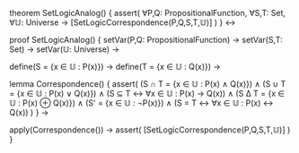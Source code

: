 theorem SetLogicAnalog() {
  assert(
    ∀P,Q: PropositionalFunction,
    ∀S,T: Set,
    ∀𝕌: Universe →
    [SetLogicCorrespondence(P,Q,S,T,𝕌)]
  )
} ↔

proof SetLogicAnalog() {
  setVar(P,Q: PropositionalFunction) →
  setVar(S,T: Set) →
  setVar(𝕌: Universe) →
  
  define(S = {x ∈ 𝕌 : P(x)}) →
  define(T = {x ∈ 𝕌 : Q(x)}) →
  
  lemma Correspondence() {
    assert(
      (S ∩ T = {x ∈ 𝕌 : P(x) ∧ Q(x)}) ∧
      (S ∪ T = {x ∈ 𝕌 : P(x) ∨ Q(x)}) ∧
      (S ⊆ T ↔ ∀x ∈ 𝕌 : P(x) → Q(x)) ∧
      (S ∆ T = {x ∈ 𝕌 : P(x) ⊕ Q(x)}) ∧
      (S' = {x ∈ 𝕌 : ¬P(x)}) ∧
      (S = T ↔ ∀x ∈ 𝕌 : P(x) ↔ Q(x))
    )
  } →
  
  apply(Correspondence()) →
  assert(
    [SetLogicCorrespondence(P,Q,S,T,𝕌)]
  )
}